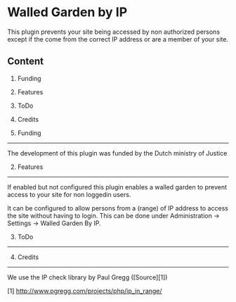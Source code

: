 Walled Garden by IP
=================== 
This plugin prevents your site being accessed by non authorized persons except if the come from the correct IP address or are a member of your site.

Content
-------
1. Funding
2. Features
3. ToDo
4. Credits

1. Funding
----------
The development of this plugin was funded by the Dutch ministry of Justice

2. Features
-----------
If enabled but not configured this plugin enables a walled garden to prevent access to your site for non loggedin users.

It can be configured to allow persons from a (range) of IP address to access the site without having to login. 
This can be done under Administration -> Settings -> Walled Garden By IP.

3. ToDo
-------

4. Credits
----------
We use the IP check library by Paul Gregg ([Source][1])

[1] http://www.pgregg.com/projects/php/ip_in_range/